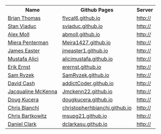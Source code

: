 <table>
  <tr>
    <th>Name</th>
    <th>Github Pages</th>
    <th>Server</th>
  </tr>
 <tr>
    <td><a href="https://github.com/flycal6">Brian Thomas</a></td>
    <td><a href="https://flycal6.github.io">flycal6.github.io</a></td>
    <td><a href="http://">http://</a></td>
  </tr>
 <tr>
    <td><a href="https://github.com/sviaduc">Stan Viaduc</a></td>
    <td><a href="https://sviaduc.github.io">sviaduc.github.io</a></td>
    <td><a href="http://">http://</a></td>
  </tr>
 <tr>
    <td><a href="https://github.com/abmoll">Alex Moll</a></td>
    <td><a href="https://abmoll.github.io">abmoll.github.io</a></td>
    <td><a href="http://">http://</a></td>
  </tr>
 <tr>
    <td><a href="https://github.com/Meira1427">Miera  Penterman</a></td>
    <td><a href="https://Meira1427.github.io">Meira1427.github.io</a></td>
    <td><a href="http://">http://</a></td>
  </tr>
 <tr>
    <td><a href="https://github.com/jmeaster1">James Easter</a></td>
    <td><a href="https://jmeaster1.github.io">jmeaster1.github.io</a></td>
    <td><a href="http://">http://</a></td>
  </tr>
 <tr>
    <td><a href="https://github.com/alicimustafa">Mustafa Alici</a></td>
    <td><a href="https://alicimustafa.github.io">alicimustafa.github.io</a></td>
    <td><a href="http://">http://</a></td>
  </tr>
 <tr>
    <td><a href="https://github.com/erernst">Erik Ernst</a></td>
    <td><a href="https://erernst.github.io">erernst.github.io</a></td>
    <td><a href="http://">http://</a></td>
  </tr>
 <tr>
    <td><a href="https://github.com/SamRyzek">Sam Ryzek</a></td>
    <td><a href="https://SamRyzek.github.io">SamRyzek.github.io</a></td>
    <td><a href="http://">http://</a></td>
  </tr>
 <tr>
    <td><a href="https://github.com/addictCoder">David Cash</a></td>
    <td><a href="https://addictCoder.github.io">addictCoder.github.io</a></td>
    <td><a href="http://">http://</a></td>
  </tr>
 <tr>
    <td><a href="https://github.com/Jmckenn22">Jacqualine McKenna</a></td>
    <td><a href="https://Jmckenn22.github.io">Jmckenn22.github.io</a></td>
    <td><a href="http://">http://</a></td>
  </tr>
 <tr>
    <td><a href="https://github.com/dougkucera">Doug Kucera</a></td>
    <td><a href="https://dougkucera.github.io">dougkucera.github.io</a></td>
    <td><a href="http://">http://</a></td>
  </tr>
 <tr>
    <td><a href="https://github.com/christopherhbianchi">Chris Bianchi</a></td>
    <td><a href="https://christopherhbianchi.github.io">christopherhbianchi.github.io</a></td>
    <td><a href="http://">http://</a></td>
  </tr>
 <tr>
    <td><a href="https://github.com/msupg21">Chris Bartkowitz</a></td>
    <td><a href="https://msupg21.github.io">msupg21.github.io</a></td>
    <td><a href="http://">http://</a></td>
  </tr>
 <tr>
    <td><a href="https://github.com/dclarkasu">Daniel Clark</a></td>
    <td><a href="https://dclarkasu.github.io">dclarkasu.github.io</a></td>
    <td><a href="http://">http://</a></td>
  </tr>
</table>
